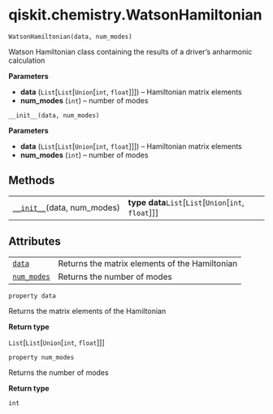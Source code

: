 # qiskit.chemistry.WatsonHamiltonian



`WatsonHamiltonian(data, num_modes)`

Watson Hamiltonian class containing the results of a driver’s anharmonic calculation

**Parameters**

*   **data** (`List`\[`List`\[`Union`\[`int`, `float`]]]) – Hamiltonian matrix elements
*   **num\_modes** (`int`) – number of modes



`__init__(data, num_modes)`

**Parameters**

*   **data** (`List`\[`List`\[`Union`\[`int`, `float`]]]) – Hamiltonian matrix elements
*   **num\_modes** (`int`) – number of modes

## Methods

|                                                                                                                            |                                                         |
| -------------------------------------------------------------------------------------------------------------------------- | ------------------------------------------------------- |
| [`__init__`](#qiskit.chemistry.WatsonHamiltonian.__init__ "qiskit.chemistry.WatsonHamiltonian.__init__")(data, num\_modes) | **type data**`List`\[`List`\[`Union`\[`int`, `float`]]] |

## Attributes

|                                                                                                             |                                                |
| ----------------------------------------------------------------------------------------------------------- | ---------------------------------------------- |
| [`data`](#qiskit.chemistry.WatsonHamiltonian.data "qiskit.chemistry.WatsonHamiltonian.data")                | Returns the matrix elements of the Hamiltonian |
| [`num_modes`](#qiskit.chemistry.WatsonHamiltonian.num_modes "qiskit.chemistry.WatsonHamiltonian.num_modes") | Returns the number of modes                    |



`property data`

Returns the matrix elements of the Hamiltonian

**Return type**

`List`\[`List`\[`Union`\[`int`, `float`]]]



`property num_modes`

Returns the number of modes

**Return type**

`int`
